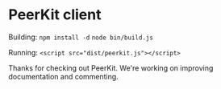 # PeerKit client


Building: 
`npm install -d`
`node bin/build.js`


Running:
`<script src="dist/peerkit.js"></script>`


Thanks for checking out PeerKit. We're working on improving documentation and commenting.
